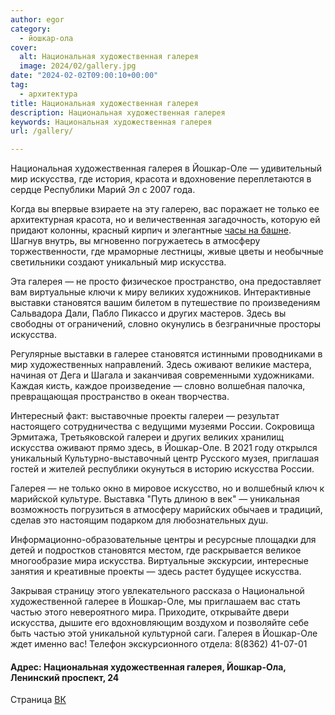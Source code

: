 ```yaml
---
author: egor
category:
  - йошкар-ола
cover:
  alt: Национальная художественная галерея
  image: 2024/02/gallery.jpg
date: "2024-02-02T09:00:10+00:00"
tag:
  - архитектура
title: Национальная художественная галерея
description: Национальная художественная галерея
keywords: Национальная художественная галерея
url: /gallery/

---
```

Национальная художественная галерея в Йошкар-Оле — удивительный мир искусства, где история, красота и вдохновение переплетаются в сердце Республики Марий Эл с 2007 года.

Когда вы впервые взираете на эту галерею, вас поражает не только ее архитектурная красота, но и величественная загадочность, которую ей придают колонны, красный кирпич и элегантные [часы на башне](/chasy-s-oslom/). Шагнув внутрь, вы мгновенно погружаетесь в атмосферу торжественности, где мраморные лестницы, живые цветы и необычные светильники создают уникальный мир искусства.

Эта галерея — не просто физическое пространство, она предоставляет вам виртуальные ключи к миру великих художников. Интерактивные выставки становятся вашим билетом в путешествие по произведениям Сальвадора Дали, Пабло Пикассо и других мастеров. Здесь вы свободны от ограничений, словно окунулись в безграничные просторы искусства.

Регулярные выставки в галерее становятся истинными проводниками в мир художественных направлений. Здесь оживают великие мастера, начиная от Дега и Шагала и заканчивая современными художниками. Каждая кисть, каждое произведение — словно волшебная палочка, превращающая пространство в океан творчества.

Интересный факт: выставочные проекты галереи — результат настоящего сотрудничества с ведущими музеями России. Сокровища Эрмитажа, Третьяковской галереи и других великих хранилищ искусства оживают прямо здесь, в Йошкар-Оле. В 2021 году открылся уникальный Культурно-выставочный центр Русского музея, приглашая гостей и жителей республики окунуться в историю искусства России.

Галерея — не только окно в мировое искусство, но и волшебный ключ к марийской культуре. Выставка "Путь длиною в век" — уникальная возможность погрузиться в атмосферу марийских обычаев и традиций, сделав это настоящим подарком для любознательных душ.

Информационно-образовательные центры и ресурсные площадки для детей и подростков становятся местом, где раскрывается великое многообразие мира искусства. Виртуальные экскурсии, интересные занятия и креативные проекты — здесь растет будущее искусства.

Закрывая страницу этого увлекательного рассказа о Национальной художественной галерее в Йошкар-Оле, мы приглашаем вас стать частью этого невероятного мира. Приходите, открывайте двери искусства, дышите его вдохновляющим воздухом и позволяйте себе быть частью этой уникальной культурной саги. Галерея в Йошкар-Оле ждет именно вас! Телефон экскурсионного отдела: 8(8362) 41-07-01

#### Адрес: Национальная художественная галерея, Йошкар-Ола, Ленинский проспект, 24

Страница [ВК](https://vk.com/nhgallery)
